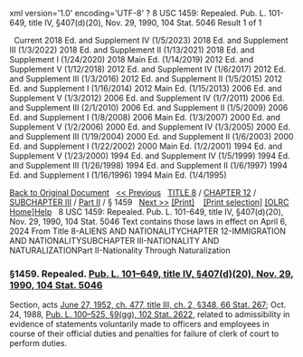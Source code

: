 xml version='1.0' encoding='UTF-8' ?
8 USC 1459: Repealed. Pub. L. 101-649, title IV, §407(d)(20), Nov. 29, 1990, 104 Stat. 5046
 Result 1 of 1
 
  
  Current
2018 Ed. and Supplement IV (1/5/2023)
2018 Ed. and Supplement III (1/3/2022)
2018 Ed. and Supplement II (1/13/2021)
2018 Ed. and Supplement I (1/24/2020)
2018 Main Ed. (1/14/2019)
2012 Ed. and Supplement V (1/12/2018)
2012 Ed. and Supplement IV (1/6/2017)
2012 Ed. and Supplement III (1/3/2016)
2012 Ed. and Supplement II (1/5/2015)
2012 Ed. and Supplement I (1/16/2014)
2012 Main Ed. (1/15/2013)
2006 Ed. and Supplement V (1/3/2012)
2006 Ed. and Supplement IV (1/7/2011)
2006 Ed. and Supplement III (2/1/2010)
2006 Ed. and Supplement II (1/5/2009)
2006 Ed. and Supplement I (1/8/2008)
2006 Main Ed. (1/3/2007)
2000 Ed. and Supplement V (1/2/2006)
2000 Ed. and Supplement IV (1/3/2005)
2000 Ed. and Supplement III (1/19/2004)
2000 Ed. and Supplement II (1/6/2003)
2000 Ed. and Supplement I (1/22/2002)
2000 Main Ed. (1/2/2001)
1994 Ed. and Supplement V (1/23/2000)
1994 Ed. and Supplement IV (1/5/1999)
1994 Ed. and Supplement III (1/26/1998)
1994 Ed. and Supplement II (1/6/1997)
1994 Ed. and Supplement I (1/16/1996)
1994 Main Ed. (1/4/1995)
  
 
  
[Back to Original Document](/view.xhtml;jsessionid=F2CC848A7778E714E8736BB136862CF4)
 
[<< Previous](#)
  
 [TITLE 8](/view.xhtml;jsessionid=F2CC848A7778E714E8736BB136862CF4?req=granuleid%3AUSC-prelim-title8&saved=%7CZ3JhbnVsZWlkOlVTQy1wcmVsaW0tdGl0bGU4LXNlY3Rpb24xNDU5%7C%7C%7C0%7Cfalse%7Cprelim&edition=prelim) / [CHAPTER 12](/view.xhtml;jsessionid=F2CC848A7778E714E8736BB136862CF4?req=granuleid%3AUSC-prelim-title8-chapter12&saved=%7CZ3JhbnVsZWlkOlVTQy1wcmVsaW0tdGl0bGU4LXNlY3Rpb24xNDU5%7C%7C%7C0%7Cfalse%7Cprelim&edition=prelim) / [SUBCHAPTER III](/view.xhtml;jsessionid=F2CC848A7778E714E8736BB136862CF4?req=granuleid%3AUSC-prelim-title8-chapter12-subchapter3&saved=%7CZ3JhbnVsZWlkOlVTQy1wcmVsaW0tdGl0bGU4LXNlY3Rpb24xNDU5%7C%7C%7C0%7Cfalse%7Cprelim&edition=prelim) / [Part II](/view.xhtml;jsessionid=F2CC848A7778E714E8736BB136862CF4?req=granuleid%3AUSC-prelim-title8-chapter12-subchapter3-part2&saved=%7CZ3JhbnVsZWlkOlVTQy1wcmVsaW0tdGl0bGU4LXNlY3Rpb24xNDU5%7C%7C%7C0%7Cfalse%7Cprelim&edition=prelim) / § 1459
  
 [Next >>](#)
[[Print]](#)
   
 [[Print selection]](#)
[[OLRC Home]](/browse.xhtml;jsessionid=F2CC848A7778E714E8736BB136862CF4)[Help](/navHelp.xhtml;jsessionid=F2CC848A7778E714E8736BB136862CF4)
 
8 USC 1459: Repealed. Pub. L. 101-649, title IV, §407(d)(20), Nov. 29, 1990, 104 Stat. 5046
Text contains those laws in effect on April 6, 2024
From Title 8-ALIENS AND NATIONALITYCHAPTER 12-IMMIGRATION AND NATIONALITYSUBCHAPTER III-NATIONALITY AND NATURALIZATIONPart II-Nationality Through Naturalization
### §1459. Repealed. [Pub. L. 101–649, title IV, §407(d)(20), Nov. 29, 1990, 104 Stat. 5046](/statviewer.htm?volume=104&page=5046)
Section, acts [June 27, 1952, ch. 477, title III, ch. 2, §348, 66 Stat. 267](/statviewer.htm?volume=66&page=267); Oct. 24, 1988, [Pub. L. 100–525, §9(gg), 102 Stat. 2622](/statviewer.htm?volume=102&page=2622), related to admissibility in evidence of statements voluntarily made to officers and employees in course of their official duties and penalties for failure of clerk of court to perform duties.
